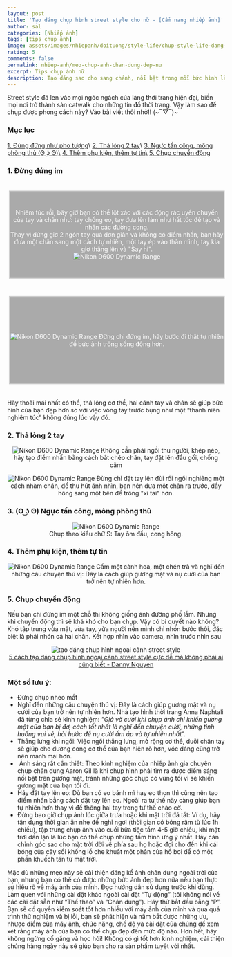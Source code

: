 ```yaml
---
layout: post
title: 'Tạo dáng chụp hình street style cho nữ - [Cẩm nang nhiếp ảnh]'
author: sal
categories: [Nhiếp ảnh]
tags: [tips chụp ảnh]
image: assets/images/nhiepanh/doituong/style-life/chup-style-life-dang-005.jpg
rating: 5
comments: false
permalink: nhiep-anh/meo-chup-anh-chan-dung-dep-nu
excerpt: Tips chụp ảnh nữ
description: Tạo dáng sao cho sang chảnh, nổi bật trong mỗi bức hình là điều quan tâm hàng đầu của các tín đồ “sống ảo”. Những gợi ý về tư thế tạo dáng cũng như trang phục sẽ giúp bạn có được bức ảnh đậm chất street style "nghìn like".
---
```


Street style đã len vào mọi ngóc ngách của làng thời trang hiện đại, biến mọi nơi trở thành sàn catwalk cho những tín đồ thời trang. Vậy làm sao để chụp được phong cách này? Vào bài viết thôi nhở!! (~‾▽‾)~

### Mục lục

[1. Đừng đứng như pho tượng](#tip1)\\
[2. Thả lỏng 2 tay](#tip2)\\
[3. Ngực tấn công, mông phòng thủ (ʘ ͜ʖ ʘ)](#tip3)\\
[4. Thêm phụ kiện, thêm tự tin](#tip4)\\
[5. Chụp chuyển động](#tip5)

<a name="tip1"></a>
<h3>1. Đừng đứng im</h3>

<!-- 2 columns offset -->
<div class="container">
  <div class="row">
    <div class="col-xs-12 col-sm-5">
      <div class="box">
        <p style="text-align:center; ">
          Nhiêm túc rồi, bây giờ bạn có thể lột xác với các động rác uyển chuyển của tay và chân như: tay chống eo, tay đưa lên làm như hất tóc để tạo và nhấn các đường cong.<br>
                    Thay vì đứng giơ 2 ngón tay quá đơn giản và không có điểm nhấn, bạn hãy đưa một chân sang một cách tự nhiên, một tay ép vào thân mình, tay kia giơ thẳng lên và "Say hi".<br>
          <img src="../../assets/images/nhiepanh/doituong/style-life/chup-style-life-dang-02.jpg" alt="Nikon D600 Dynamic Range"><br>
        </p>
      </div>
    </div>
    <div class="col-xs-12 col-sm-7">
      <div class="box">
        <p style="text-align:center; ">
          <img src="../../assets/images/nhiepanh/doituong/style-life/chup-style-life-dang-01.jpg" alt="Nikon D600 Dynamic Range">
          Đừng chỉ đứng im, hãy bước đi thật tự nhiên để bức ảnh trông sống động hơn.
        </p>
      </div>
    </div>
  </div>
</div>
<p>
Hãy thoải mái nhất có thể, thả lỏng cơ thể, hai cánh tay và chân sẽ giúp bức hình của bạn đẹp hơn so với việc vòng tay trước bụng như một “thanh niên nghiêm túc” không đúng lúc vậy đó.
</p>
<a name="tip2"></a>
<h3>2. Thả lỏng 2 tay</h3>
  <p style="text-align:center; ">
    <img src="../../assets/images/nhiepanh/doituong/style-life/chup-style-life-dang-03.jpg" alt="Nikon D600 Dynamic Range">
    Không cần phải ngồi thu người, khép nép, hãy tạo điểm nhấn bằng cách bắt chéo chân, tay đặt lên đầu gối, chống cằm
  </p>
  <p style="text-align:center; ">
    <img src="../../assets/images/nhiepanh/doituong/style-life/chup-style-life-dang-04.jpg" alt="Nikon D600 Dynamic Range">
    Đừng chỉ đặt tay lên đùi rồi ngồi nghiêng một cách nhàm chán, để thu hút ánh nhìn, bạn nên đưa một chân ra trước, đẩy hông sang một bên để trông "xì tai" hơn.
  </p>

<a name="tip3"></a>
<h3>3. (ʘ ͜ʖ ʘ) Ngực tấn công, mông phòng thủ</h3>
<p style="text-align:center; ">
  <img src="../../assets/images/nhiepanh/doituong/style-life/chup-style-life-dang-06.jpg" alt="Nikon D600 Dynamic Range"><br>
  Chụp theo kiểu chữ S: Tay ôm đầu, cong hông.
</p>

<a name="tip4"></a>
<h3>4. Thêm phụ kiện, thêm tự tin</h3>
  <p style="text-align:center; ">
    <img src="../../assets/images/nhiepanh/doituong/style-life/chup-style-life-dang-07.jpeg" alt="Nikon D600 Dynamic Range">
    Cầm một cành hoa, một chén trà và nghĩ đến những câu chuyện thú vị: Đây là cách giúp gương mặt và nụ cười của bạn trở nên tự nhiên hơn.
  </p>

<a name="tip5"></a>
<h3>5. Chụp chuyển động</h3>
Nếu bạn chỉ đứng im một chỗ thì không giống ảnh đường phố lắm. Nhưng khi chuyển động thì sẽ khá khó cho bạn chụp. Vậy có bí quyết nào không?
Khó tập trung vừa mặt, vừa tay, vừa người nên mình chỉ nhón bước thôi, đặc biệt là phải nhón cả hai chân. Kết hợp nhìn vào camera, nhìn trước nhìn sau<br>

<p style="text-align:center; ">
  <img src="../../assets/images/nhiepanh/doituong/style-life/tao-dang-khi-chup-hinh-ngoai-canh.gif" alt="tạo dáng chụp hình ngoại cảnh street style"><br>
  <a href="https://www.youtube.com/watch?v=KYW6cbWfO7I">5 cách tạo dáng chụp hình ngoại cảnh street style cực dễ mà không phải ai cũng biết - Danny Nguyen</a>
</p>
<!--Lưu ý-->
<h3><strong>Một số lưu &yacute;:&nbsp;</strong></h3><ul>	<li>Đừng chụp nheo mắt</li>	<li>Nghĩ đến những c&acirc;u chuyện th&uacute; vị: Đ&acirc;y l&agrave; c&aacute;ch gi&uacute;p gương mặt v&agrave; nụ cười của bạn trở n&ecirc;n tự nhi&ecirc;n hơn. Nh&agrave; tạo h&igrave;nh thời trang Anna Naphtali đ&atilde; từng chia sẻ kinh nghiệm:<em>&nbsp;&quot;Giả vờ cười khi chụp ảnh chỉ khiến gương mặt của bạn bị đơ, c&aacute;ch tốt nhất l&agrave; nghĩ đến chuyện&nbsp;cười, những t&igrave;nh huống&nbsp;vui vẻ, h&agrave;i hước để nụ cười ấm &aacute;p v&agrave; tự nhi&ecirc;n nhất&quot;.</em></li>	<li>Thẳng lưng khi ngồi: Việc ngồi thẳng lưng, mở rộng cơ thể, duỗi ch&acirc;n tay sẽ gi&uacute;p cho đường cong cơ thể của bạn hiện r&otilde; hơn, v&oacute;c d&aacute;ng cũng trở n&ecirc;n mảnh mai hơn.</li>	<li>&nbsp;&Aacute;nh s&aacute;ng rất cần thiết: Theo kinh nghiệm của nhiếp ảnh gia chuy&ecirc;n chụp ch&acirc;n dung Aaron Gil l&agrave; khi chụp h&igrave;nh phải t&igrave;m ra được điểm s&aacute;ng nổi bật tr&ecirc;n gương mặt, tr&aacute;nh những g&oacute;c chụp c&oacute; v&ugrave;ng tối v&igrave; sẽ khiến gương mặt của bạn tối đi.</li>	<li>H&atilde;y đặt tay l&ecirc;n eo: D&ugrave; bạn c&oacute; eo b&aacute;nh m&igrave; hay eo thon th&igrave; cũng n&ecirc;n tạo điểm nhấn bằng c&aacute;ch đặt tay l&ecirc;n eo. Ngo&agrave;i ra tư thế n&agrave;y c&agrave;ng gi&uacute;p bạn tự nhi&ecirc;n hơn thay v&igrave; để th&otilde;ng hai tay trong tư thế ch&agrave;o cờ.</li>	<li>Đừng bao giờ chụp ảnh l&uacute;c giữa trưa hoặc khi mặt trời đ&atilde; tắt:&nbsp;V&iacute; dụ, h&atilde;y tận dụng thời gian ăn nhẹ để nghỉ ngơi (thời gian c&oacute; b&oacute;ng r&acirc;m từ l&uacute;c 1h chiều), tập trung chụp ảnh v&agrave;o cuối bữa tiệc tầm 4-5 giờ chiều, khi mặt trời dần lặn l&agrave; l&uacute;c bạn c&oacute; thể chụp những tấm h&igrave;nh ưng &yacute; nhất. H&atilde;y căn chỉnh g&oacute;c sao cho mặt trời dời về ph&iacute;a sau họ hoặc đợi cho đến khi c&aacute;i b&oacute;ng của c&acirc;y sồi khổng lồ che khuất một phần của hồ bơi để c&oacute; một phần khuếch t&aacute;n từ mặt trời.</li></ul><p>Mặc d&ugrave; những mẹo n&agrave;y sẽ cải thiện đ&aacute;ng kể ảnh ch&acirc;n dung ngo&agrave;i trời của bạn, nhưng bạn c&oacute; thể c&oacute; được những bức ảnh đẹp hơn nữa nếu bạn thực sự hiểu r&otilde; về m&aacute;y ảnh của m&igrave;nh. Đọc hướng dẫn sử dụng trước khi d&ugrave;ng. L&agrave;m quen với những c&agrave;i đặt kh&aacute;c ngo&agrave;i c&agrave;i đặt &ldquo;Tự động&rdquo; (t&ocirc;i kh&ocirc;ng n&oacute;i về c&aacute;c c&agrave;i đặt sẵn như &ldquo;Thể thao&rdquo; v&agrave; &ldquo;Ch&acirc;n dung&rdquo;). H&atilde;y thử bắt đầu bằng &ldquo;P&rdquo;. Bạn sẽ c&oacute; quyền kiểm so&aacute;t tốt hơn nhiều với m&aacute;y ảnh của m&igrave;nh v&agrave; qua qu&aacute; tr&igrave;nh thử nghiệm v&agrave; bị lỗi, bạn sẽ ph&aacute;t hiện v&agrave; nắm bắt được những ưu, nhược điểm của m&aacute;y ảnh, chức năng, chế độ v&agrave; c&agrave;i đặt của ch&uacute;ng để xem x&eacute;t rằng m&aacute;y ảnh của bạn c&oacute; thể chụp đẹp đến mức độ n&agrave;o.&nbsp;Hơn hết, h&atilde;y kh&ocirc;ng ngừng cố gắng v&agrave; học hỏi! Kh&ocirc;ng c&oacute; g&igrave; tốt hơn kinh nghiệm, cải thiện ch&uacute;ng h&agrave;ng ng&agrave;y n&agrave;y sẽ gi&uacute;p bạn cho ra sản phẩm tuyệt vời nhất.</p>

<style>
.box {
  display: flex;
  align-items: center;
  justify-content: center;
  background: #aaa;
  margin: 20px 0;
  width: 100%;
  min-height: 200px;
  border: 2px #ccc solid;
  color: #fff;
}
.col-sm-8 {
  padding-right: 0px;
  padding-left: 0px;
}
.row {
  display: flex;
  flex-wrap: wrap;
  padding: 0 4px;
}

/* Create four equal columns that sits next to each other */
.column {
  flex: 25%;
  max-width: 25%;
  padding: 0 4px;
}

.column img {
  margin-top: 8px;
  vertical-align: middle;
  width: 100%;
}

/* Responsive layout - makes a two column-layout instead of four columns */
@media screen and (max-width: 800px) {
  .column {

    flex: 50%;
    max-width: 50%;

  }
}

/* Responsive layout - makes the two columns stack on top of each other instead of next to each other */
@media screen and (max-width: 600px) {
  .column {

    flex: 100%;
    max-width: 100%;

  }
}
/* https://codepen.io/AllThingsSmitty/pen/MyqmdM */
table {
  border: 1px solid #ccc;
  border-collapse: collapse;
  margin: 0;
  padding: 0;
  width: 100%;
  table-layout: fixed;
}

table caption {
  font-size: 1.5em;
  margin: .5em 0 .75em;
}

table tr {
  background-color: #f8f8f8;
  border: 1px solid #ddd;
  padding: .35em;
}

table th,
table td {
  padding: .625em;
  text-align: center;
}

table th {
  font-size: .85em;
  letter-spacing: .1em;
  text-transform: uppercase;
}

@media screen and (max-width: 600px) {
  table {
    border: 0;
  }

  table caption {
    font-size: 1.3em;
  }

  table thead {
    border: none;
    clip: rect(0 0 0 0);
    height: 1px;
    margin: -1px;
    overflow: hidden;
    padding: 0;
    position: absolute;
    width: 1px;
  }

  table tr {
    border-bottom: 3px solid #ddd;
    display: block;
    margin-bottom: .625em;
  }

  table td {
    border-bottom: 1px solid #ddd;
    display: block;
    font-size: .8em;
    text-align: right;
  }

  table td::before {
    /*
    * aria-label has no advantage, it won't be read inside a table
    content: attr(aria-label);
    */
    content: attr(data-label);
    float: left;
    font-weight: bold;
    text-transform: uppercase;
  }

  table td:last-child {
    border-bottom: 0;
  }
}
</style>
